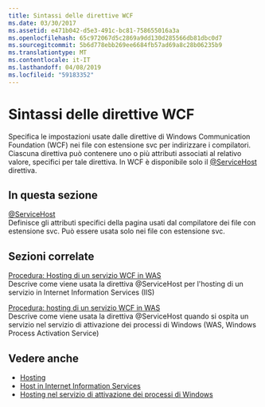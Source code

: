 ```yaml
---
title: Sintassi delle direttive WCF
ms.date: 03/30/2017
ms.assetid: e471b042-d5e3-491c-bc81-758655016a3a
ms.openlocfilehash: 65c972067d5c2869a9dd130d285566db81dbc0d7
ms.sourcegitcommit: 5b6d778ebb269ee6684fb57ad69a8c28b06235b9
ms.translationtype: MT
ms.contentlocale: it-IT
ms.lasthandoff: 04/08/2019
ms.locfileid: "59183352"
---
```

# <a name="wcf-directive-syntax"></a>Sintassi delle direttive WCF
Specifica le impostazioni usate dalle direttive di Windows Communication Foundation (WCF) nei file con estensione svc per indirizzare i compilatori. Ciascuna direttiva può contenere uno o più attributi associati al relativo valore, specifici per tale direttiva. In WCF è disponibile solo il [ \@ServiceHost](../../../../../docs/framework/configure-apps/file-schema/wcf-directive/servicehost.md) direttiva.  
  
## <a name="in-this-section"></a>In questa sezione  
 [@ServiceHost](../../../../../docs/framework/configure-apps/file-schema/wcf-directive/servicehost.md)  
 Definisce gli attributi specifici della pagina usati dal compilatore dei file con estensione svc. Può essere usata solo nei file con estensione svc.  
  
## <a name="related-sections"></a>Sezioni correlate  
 [Procedura: Hosting di un servizio WCF in WAS](../../../../../docs/framework/wcf/feature-details/how-to-host-a-wcf-service-in-iis.md)  
 Descrive come viene usata la direttiva @ServiceHost per l'hosting di un servizio in Internet Information Services (IIS)  
  
 [Procedura: hosting di un servizio WCF in WAS](../../../../../docs/framework/wcf/feature-details/how-to-host-a-wcf-service-in-was.md)  
 Descrive come viene usata la direttiva @ServiceHost quando si ospita un servizio nel servizio di attivazione dei processi di Windows (WAS, Windows Process Activation Service)  
  
## <a name="see-also"></a>Vedere anche

- [Hosting](../../../../../docs/framework/wcf/feature-details/hosting.md)
- [Host in Internet Information Services](../../../../../docs/framework/wcf/feature-details/hosting-in-internet-information-services.md)
- [Hosting nel servizio di attivazione dei processi di Windows](../../../../../docs/framework/wcf/feature-details/hosting-in-windows-process-activation-service.md)

